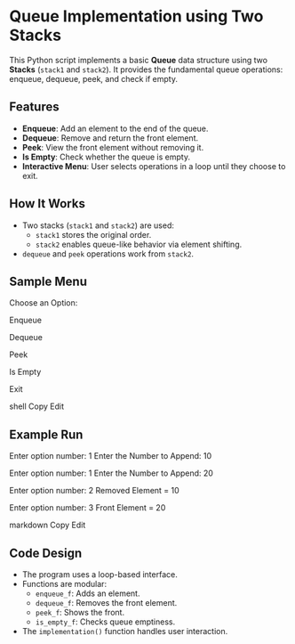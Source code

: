 # Queue Implementation using Two Stacks

This Python script implements a basic **Queue** data structure using two **Stacks** (`stack1` and `stack2`). It provides the fundamental queue operations: enqueue, dequeue, peek, and check if empty.

## Features

- **Enqueue**: Add an element to the end of the queue.
- **Dequeue**: Remove and return the front element.
- **Peek**: View the front element without removing it.
- **Is Empty**: Check whether the queue is empty.
- **Interactive Menu**: User selects operations in a loop until they choose to exit.

## How It Works

- Two stacks (`stack1` and `stack2`) are used:
  - `stack1` stores the original order.
  - `stack2` enables queue-like behavior via element shifting.
- `dequeue` and `peek` operations work from `stack2`.

## Sample Menu

Choose an Option:

Enqueue

Dequeue

Peek

Is Empty

Exit

shell
Copy
Edit

## Example Run

Enter option number: 1
Enter the Number to Append: 10

Enter option number: 1
Enter the Number to Append: 20

Enter option number: 2
Removed Element = 10

Enter option number: 3
Front Element = 20

markdown
Copy
Edit

## Code Design

- The program uses a loop-based interface.
- Functions are modular:
  - `enqueue_f`: Adds an element.
  - `dequeue_f`: Removes the front element.
  - `peek_f`: Shows the front.
  - `is_empty_f`: Checks queue emptiness.
- The `implementation()` function handles user interaction.
